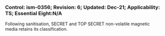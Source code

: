 ### Control: ism-0356; Revision: 6; Updated: Dec-21; Applicability: TS; Essential Eight:N/A
<p>Following sanitisation, SECRET and TOP SECRET non-volatile magnetic media retains its classification.</p>